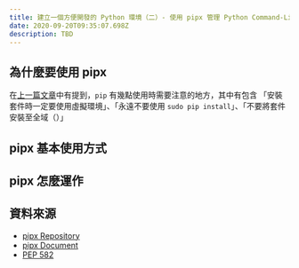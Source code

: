 ```yaml
---
title: 建立一個方便開發的 Python 環境（二）- 使用 pipx 管理 Python Command-Line 工具
date: 2020-09-20T09:35:07.698Z
description: TBD
---
```

## 為什麼要使用 pipx
在[上一篇文章](https://josix.tw/pip-porblems-and-current-stats/)中有提到，`pip` 有幾點使用時需要注意的地方，其中有包含 「安裝套件時一定要使用虛擬環境」、「永遠不要使用 `sudo pip install`」、「不要將套件安裝至全域（）」

## pipx 基本使用方式

## pipx 怎麼運作

## 資料來源
- [pipx Repository](https://github.com/pipxproject/pipx)
- [pipx Document](https://pipxproject.github.io/pipx/)
- [PEP 582](https://www.python.org/dev/peps/pep-0582/)
